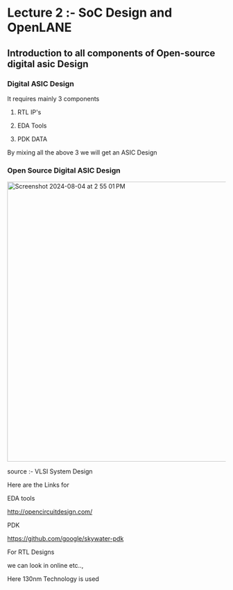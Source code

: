# Lecture 2 :- SoC Design and OpenLANE

## Introduction to all components of Open-source digital asic Design

### Digital ASIC Design 

It requires mainly 3 components 
1. RTL IP's

2. EDA Tools

3. PDK DATA

By mixing all the above 3 we will get an ASIC Design

### Open Source Digital ASIC Design

<img width="646" alt="Screenshot 2024-08-04 at 2 55 01 PM" src="https://github.com/user-attachments/assets/f39510db-f8e7-4607-b1aa-d4852ecbbea9">

source :- VLSI System Design

Here are the Links for 

EDA tools

http://opencircuitdesign.com/

PDK 

https://github.com/google/skywater-pdk


For RTL Designs 

we can look in online etc..,


Here 130nm Technology is used

